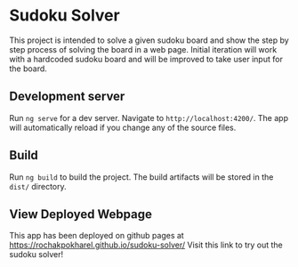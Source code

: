 # Sudoku Solver

This project is intended to solve a given sudoku board and show the step by step process of solving the board in a web page. Initial iteration will work with a hardcoded sudoku board and will be improved to take user input for the board.

## Development server

Run `ng serve` for a dev server. Navigate to `http://localhost:4200/`. The app will automatically reload if you change any of the source files.

## Build

Run `ng build` to build the project. The build artifacts will be stored in the `dist/` directory.

## View Deployed Webpage

This app has been deployed on github pages at https://rochakpokharel.github.io/sudoku-solver/
Visit this link to try out the sudoku solver!

